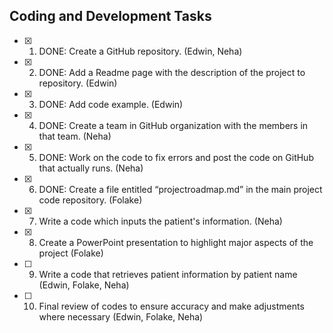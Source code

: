 ## Coding and Development Tasks

- [x] 1. DONE: Create a GitHub repository. (Edwin, Neha)
- [x] 2. DONE: Add a Readme page with the description of the project to repository. (Edwin)
- [x] 3. DONE: Add code example. (Edwin)
- [x] 4. DONE: Create a team in GitHub organization with the members in that team. (Neha)
- [x] 5. DONE: Work on the code to fix errors  and post the code on GitHub that actually runs. (Neha)
- [x] 6. DONE: Create a file entitled “projectroadmap.md” in the main project code repository. (Folake)
- [x] 7. Write a code which inputs the patient's information. (Neha)
- [x] 8. Create a PowerPoint presentation to highlight major aspects of the project (Folake)
- [ ] 9. Write a code that retrieves patient information by patient name (Edwin, Folake, Neha)
- [ ] 10. Final review of codes to ensure accuracy and make adjustments where necessary (Edwin, Folake, Neha) 
